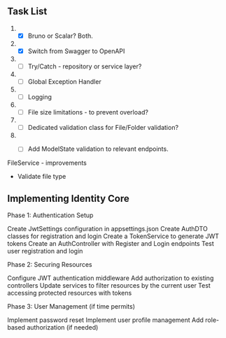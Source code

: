 ## Task List
1. - [X] Bruno or Scalar? Both.
2. - [X] Switch from Swagger to OpenAPI
2. - [ ] Try/Catch - repository or service layer?
3. - [ ] Global Exception Handler
4. - [ ] Logging
5. - [ ] File size limitations - to prevent overload?
6. - [ ] Dedicated validation class for File/Folder validation?
7. - [ ] Add ModelState validation to relevant endpoints.         
         
         
FileService - improvements
- Validate file type





## Implementing Identity Core
Phase 1: Authentication Setup

Create JwtSettings configuration in appsettings.json
Create AuthDTO classes for registration and login
Create a TokenService to generate JWT tokens
Create an AuthController with Register and Login endpoints
Test user registration and login

Phase 2: Securing Resources

Configure JWT authentication middleware
Add authorization to existing controllers
Update services to filter resources by the current user
Test accessing protected resources with tokens

Phase 3: User Management (if time permits)

Implement password reset
Implement user profile management
Add role-based authorization (if needed)


